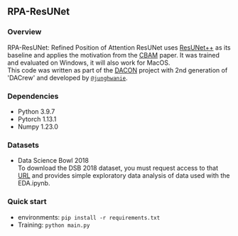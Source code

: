 ## RPA-ResUNet
### Overview
RPA-ResUNet: Refined Position of Attention ResUNet uses [ResUNet++](https://arxiv.org/abs/1911.07067) as its baseline and applies the motivation from the [CBAM](https://arxiv.org/abs/1807.06521) paper. It was trained and evaluated on Windows, it will also work for MacOS.
</br>
This code was written as part of the [DACON](https://dacon.io/) project with 2nd generation of 'DACrew' and developed by [`@junghwanie`](https://github.com/junghwanie).

### Dependencies
- Python 3.9.7
- Pytorch 1.13.1
- Numpy 1.23.0

### Datasets
- Data Science Bowl 2018 </br>
To download the DSB 2018 dataset, you must request access to that [URL](https://www.kaggle.com/c/data-science-bowl-2018/data) and provides simple exploratory data analysis of data used with the EDA.ipynb.

### Quick start
- environments:
`pip install -r requirements.txt`
- Training:
`python main.py`